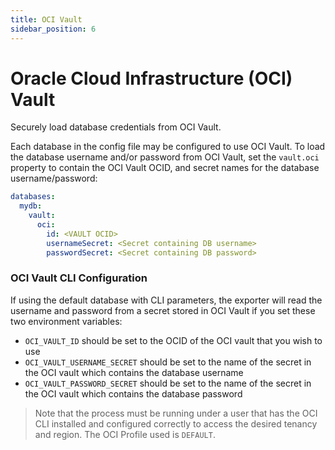 ```yaml
---
title: OCI Vault
sidebar_position: 6
---
```


# Oracle Cloud Infrastructure (OCI) Vault

Securely load database credentials from OCI Vault.

Each database in the config file may be configured to use OCI Vault. To load the database username and/or password from OCI Vault, set the `vault.oci` property to contain the OCI Vault OCID, and secret names for the database username/password:

```yaml
databases:
  mydb:
    vault:
      oci:
        id: <VAULT OCID>
        usernameSecret: <Secret containing DB username>
        passwordSecret: <Secret containing DB password>
```

### OCI Vault CLI Configuration

If using the default database with CLI parameters, the exporter will read the username and password from a secret stored in OCI Vault if you set these two environment variables:

- `OCI_VAULT_ID` should be set to the OCID of the OCI vault that you wish to use
- `OCI_VAULT_USERNAME_SECRET` should be set to the name of the secret in the OCI vault which contains the database username
- `OCI_VAULT_PASSWORD_SECRET` should be set to the name of the secret in the OCI vault which contains the database password

> Note that the process must be running under a user that has the OCI CLI installed and configured correctly to access the desired tenancy and region. The OCI Profile used is `DEFAULT`.
